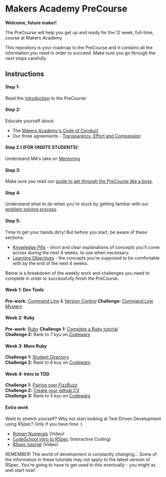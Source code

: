 # Makers Academy PreCourse

**Welcome, future maker!**

The PreCourse will help you get up and ready for the 12 week, full-time, course at Makers Academy

This repository is your roadmap to the PreCourse and it contains all the information you need in order to succeed. Make sure you go through the next steps carefully.

## Instructions

#### Step 1:
Read the [Introduction](introduction.md) to the PreCourse

#### Step 2:
Educate yourself about:
- The [Makers Academy's Code of Conduct](http://www.makersacademy.com/code-of-conduct/)
- Our three agreements - [Transparency, Effort and Compassion](tec.md)

#### Step 2.1 (FOR ONSITE STUDENTS):
Understand MA's take on [Mentoring](mentoring.md)

#### Step 3:
Make sure you read our [guide to get through the PreCourse like a boss](guide.md).
#### Step 4:
Understand what to do when you're stuck by getting familiar with our [problem solving process](problem_solving.md).

#### Step 5:
Time to get your hands dirty! But before you start, be aware of these sections:

- [Knowledge Pills](pills.md) - short and clear explanations of concepts you'll come across during the next 4 weeks, to use
 when necessary.
- [Learning Objectives](learning_objectives.md) - the concepts you're supposed to be comfortable with by the end of the next 4 weeks.

Below is a breakdown of the weekly work and challenges you need to complete in order to successfully finish the PreCourse.

#### Week 1: Dev Tools
  **Pre-work:** [Command Line](command_line.md) & [Version Control](version_control.md)
  **Challenge:** [Command Line Mystery](https://github.com/makersacademy/clmystery)

#### Week 2: Ruby
  **Pre-work:** [Ruby](ruby.md)
  **Challenge 1:** [Complete a Ruby tutorial](tutorial.md)   
  **Challenge 2:** Rank to 7 kyu on [Codewars](https://www.codewars.com/kata/search/ruby?beta=false)

#### Week 3: More Ruby
  **Challenge 1:** [Student Directory](https://github.com/makersacademy/student-directory)   
  **Challenge 2:** Rank to 6 kuy on [Codewars](https://www.codewars.com/kata/search/ruby?beta=false)

#### Week 4: Intro to TDD
  **Challenge 1:** [Pairing over FizzBuzz](https://github.com/makersacademy/pre_course/blob/master/exercises/fizzbuzz.md)   
  **Challenge 2:** [Create your github CV](cv/cv_instructions.md)   
  **Challenge 3:** Rank to 5 kyu on [Codewars](https://www.codewars.com/kata/search/ruby?beta=false)

#### Extra work
Want to stretch yourself? Why not start looking at Test Driven Development using RSpec? Only if you have time :)
  - [Roman Numerals](https://www.youtube.com/watch?v=b0A6OKHtez4) (Video)
  - [CodeSchool intro to RSpec](http://rspec.codeschool.com/levels/1) (Interactive Coding)
  - [RSpec tutorial](https://www.youtube.com/watch?v=JhR9Ib1Ylb8&feature=relmfu) (Video)

REMEMBER! The world of development is constantly changing... Some of the information in these tutorials may not apply to the latest version of RSpec. You're going to have to get used to this eventually - you might as well start now!
